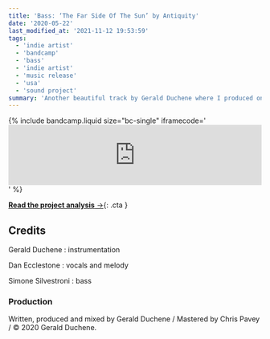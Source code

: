 ```yaml
---
title: 'Bass: ‘The Far Side Of The Sun’ by Antiquity'
date: '2020-05-22'
last_modified_at: '2021-11-12 19:53:59'
tags:
  - 'indie artist'
  - 'bandcamp'
  - 'bass'
  - 'indie artist'
  - 'music release'
  - 'usa'
  - 'sound project'
summary: 'Another beautiful track by Gerald Duchene where I produced one of my most sumptuous fretless bass ever.'
---
```

{% include bandcamp.liquid size="bc-single" iframecode='<iframe style="border: 0; width: 100%; height: 120px;" src="https://bandcamp.com/EmbeddedPlayer/track=2478609134/size=large/bgcol=ffffff/linkcol=333333/tracklist=false/artwork=small/transparent=true/"><a href="https://sessions.antiquity-music.com/track/the-far-side-of-the-sun">The Far Side Of The Sun by Antiquity</a></iframe>' %}

[**Read the project analysis**&nbsp;&rarr;](/blog/producing-bass-remotely/){: .cta }

## Credits

Gerald Duchene
: instrumentation

Dan Ecclestone
: vocals and melody

Simone Silvestroni
: bass

### Production

Written, produced and mixed by Gerald Duchene / Mastered by Chris Pavey / &copy;&nbsp;2020 Gerald Duchene.